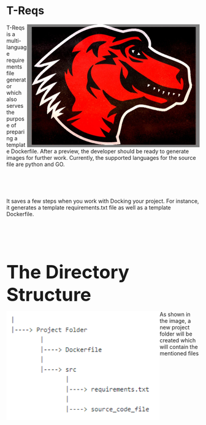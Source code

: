 # T-Reqs

<p><img src="images/treqsimg.jpg" width="450" align="right">T-Reqs is a multi-language requirements file generator which also serves the purpose of preparing a template Dockerfile.  After a preview, the developer should be ready to generate images for further work. Currently, the supported languages for the source file are python and GO.</p>
<br>
<br>
<br>
          

<p>It saves a few steps when you work with Docking your project. For instance, it generates a template requirements.txt file as well as a template Dockerfile. </p>
<br>
<br>
<br>
<br>
<br>

<p><b><font size="50"> The Directory Structure </font> </b></p>

<p><img src="images/dirstructimg.PNG" width="400" align="left"> As shown in the image, a new project folder will be created which will contain the mentioned files </p> 



          
         


